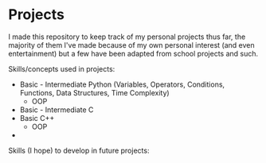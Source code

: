# Projects

I made this repository to keep track of my personal projects thus far, the majority of them I've made because of my own personal interest (and even entertainment) but a few have been adapted from school projects and such.

Skills/concepts used in projects:
- Basic - Intermediate Python (Variables, Operators, Conditions, Functions, Data Structures, Time Complexity)
  - OOP
- Basic - Intermediate C
- Basic C++
  - OOP
- 


Skills (I hope) to develop in future projects:
